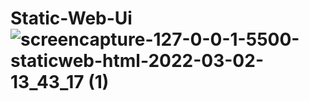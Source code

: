 # Static-Web-Ui![screencapture-127-0-0-1-5500-staticweb-html-2022-03-02-13_43_17 (1)](https://user-images.githubusercontent.com/100747165/156321993-cbba50dd-8859-43d6-91d4-b4372bca220d.png)
